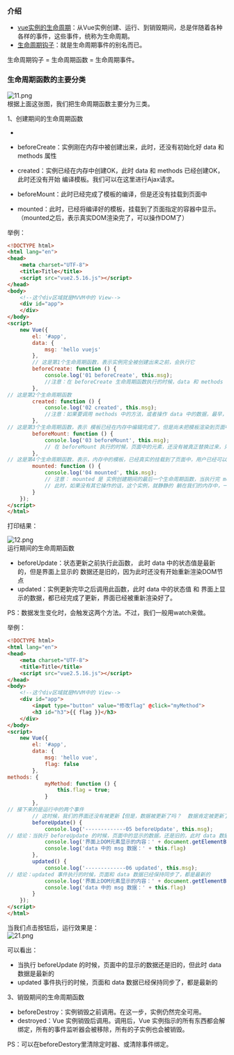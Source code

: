 <a name="SxiuF"></a>
### 介绍

- [vue实例的生命周期](https://cn.vuejs.org/v2/guide/instance.html#%E5%AE%9E%E4%BE%8B%E7%94%9F%E5%91%BD%E5%91%A8%E6%9C%9F)：从Vue实例创建、运行、到销毁期间，总是伴随着各种各样的事件，这些事件，统称为生命周期。
- [生命周期钩子](https://cn.vuejs.org/v2/api/#%E9%80%89%E9%A1%B9-%E7%94%9F%E5%91%BD%E5%91%A8%E6%9C%9F%E9%92%A9%E5%AD%90)：就是生命周期事件的别名而已。

生命周期钩子 = 生命周期函数 = 生命周期事件。
<a name="LcUJo"></a>
### 
<a name="YXLHG"></a>
### 生命周期函数的主要分类

![11.png](https://cdn.nlark.com/yuque/0/2019/png/514813/1570632122260-a8d940b1-0352-4fa9-8450-2bafb371fa40.png#align=left&display=inline&height=270&name=11.png&originHeight=270&originWidth=396&size=11454&status=done&width=396)<br />根据上面这张图，我们把生命周期函数主要分为三类。

1、创建期间的生命周期函数

- 

- beforeCreate：实例刚在内存中被创建出来，此时，还没有初始化好 data 和 methods 属性
- created：实例已经在内存中创建OK，此时 data 和 methods 已经创建OK，此时还没有开始 编译模板。我们可以在这里进行Ajax请求。
- beforeMount：此时已经完成了模板的编译，但是还没有挂载到页面中
- mounted：此时，已经将编译好的模板，挂载到了页面指定的容器中显示。（mounted之后，表示真实DOM渲染完了，可以操作DOM了）

举例：

```html
<!DOCTYPE html>
<html lang="en">
<head>
    <meta charset="UTF-8">
    <title>Title</title>
    <script src="vue2.5.16.js"></script>
</head>
<body>
    <!--这个div区域就是MVVM中的 View-->
    <div id="app">
    </div>
</body>
<script>
    new Vue({
        el: '#app',
        data: {
            msg: 'hello vuejs'
        },
        // 这是第1个生命周期函数，表示实例完全被创建出来之前，会执行它
        beforeCreate: function () {
            console.log('01 beforeCreate', this.msg);
            //注意：在 beforeCreate 生命周期函数执行的时候，data 和 methods 中的 数据都还没有没初始化
        },
// 这是第2个生命周期函数
        created: function () {
            console.log('02 created', this.msg);
            //注意：如果要调用 methods 中的方法，或者操作 data 中的数据，最早，只能在 created 中操作
        },
// 这是第3个生命周期函数，表示 模板已经在内存中编辑完成了，但是尚未把模板渲染到页面中
        beforeMount: function () {
            console.log('03 beforeMount', this.msg);
            // 在 beforeMount 执行的时候，页面中的元素，还没有被真正替换过来，只是之前写的一些模板字符串
        },
// 这是第4个生命周期函数，表示，内存中的模板，已经真实的挂载到了页面中，用户已经可以看到渲染好的页面了
        mounted: function () {
            console.log('04 mounted', this.msg);
            // 注意： mounted 是 实例创建期间的最后一个生命周期函数，当执行完 mounted 就表示，实例已经被完全创建好了
            // 此时，如果没有其它操作的话，这个实例，就静静的 躺在我们的内存中，一动不动
        }
    });
</script>
</html>
```

打印结果：

![12.png](https://cdn.nlark.com/yuque/0/2019/png/514813/1570632142507-6985fc72-68cc-4efa-aa50-97ccf8cd5988.png#align=left&display=inline&height=254&name=12.png&originHeight=254&originWidth=854&size=23772&status=done&width=854)<br />运行期间的生命周期函数

- beforeUpdate：状态更新之前执行此函数， 此时 data 中的状态值是最新的，但是界面上显示的 数据还是旧的，因为此时还没有开始重新渲染DOM节点
- updated：实例更新完毕之后调用此函数，此时 data 中的状态值 和 界面上显示的数据，都已经完成了更新，界面已经被重新渲染好了。

PS：数据发生变化时，会触发这两个方法。不过，我们一般用watch来做。

举例：

```html
<!DOCTYPE html>
<html lang="en">
<head>
    <meta charset="UTF-8">
    <title>Title</title>
    <script src="vue2.5.16.js"></script>
</head>
<body>
    <!--这个div区域就是MVVM中的 View-->
    <div id="app">
        <input type="button" value="修改flag" @click="myMethod">
        <h3 id="h3">{{ flag }}</h3>
    </div>
</body>
<script>
    new Vue({
        el: '#app',
        data: {
            msg: 'hello vue',
            flag: false
        },
methods: {
            myMethod: function () {
                this.flag = true;
            }
        },
// 接下来的是运行中的两个事件
        // 这时候，我们的界面还没有被更新【但是，数据被更新了吗？  数据肯定被更新了】
        beforeUpdate() {
            console.log('-------------05 beforeUpdate', this.msg);
// 结论：当执行 beforeUpdate 的时候，页面中的显示的数据，还是旧的，此时 data 数据是最新的，页面尚未和 最新的数据保持同步
            console.log('界面上DOM元素显示的内容：' + document.getElementById('h3').innerText)
            console.log('data 中的 msg 数据：' + this.flag)
        },
        updated() {
            console.log('-------------06 updated', this.msg);
// 结论：updated 事件执行的时候，页面和 data 数据已经保持同步了，都是最新的
            console.log('界面上DOM元素显示的内容：' + document.getElementById('h3').innerText)
            console.log('data 中的 msg 数据：' + this.flag)
        }
    });
</script>
</html>
```

当我们点击按钮后，运行效果是：<br />![21.png](https://cdn.nlark.com/yuque/0/2019/png/514813/1570632149756-41ed7ec7-7f2e-4199-873e-9bc39f707444.png#align=left&display=inline&height=389&name=21.png&originHeight=389&originWidth=1149&size=49979&status=done&width=1149)

可以看出：

- 当执行 beforeUpdate 的时候，页面中的显示的数据还是旧的，但此时 data 数据是最新的
- updated 事件执行的时候，页面和 data 数据已经保持同步了，都是最新的

3、销毁期间的生命周期函数

- beforeDestroy：实例销毁之前调用。在这一步，实例仍然完全可用。
- destroyed：Vue 实例销毁后调用。调用后，Vue 实例指示的所有东西都会解绑定，所有的事件监听器会被移除，所有的子实例也会被销毁。

PS：可以在beforeDestory里清除定时器、或清除事件绑定。


